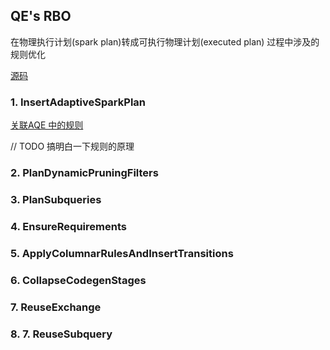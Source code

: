## QE's RBO
在物理执行计划(spark plan)转成可执行物理计划(executed plan) 过程中涉及的规则优化

[源码](https://github.com/apache/spark/blob/v3.0.1/sql/core/src/main/scala/org/apache/spark/sql/execution/QueryExecution.scala#L296)
### 1. InsertAdaptiveSparkPlan
[关联AQE 中的规则](./adaptive/AdaptiveSparkPlanExec.md) 

// TODO 搞明白一下规则的原理

### 2. PlanDynamicPruningFilters

### 3. PlanSubqueries

### 4. EnsureRequirements

### 5. ApplyColumnarRulesAndInsertTransitions

### 6. CollapseCodegenStages

### 7. ReuseExchange

### 8. 7. ReuseSubquery
